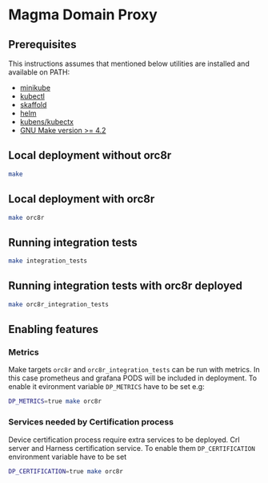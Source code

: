 # Magma Domain Proxy

## Prerequisites

This instructions assumes that mentioned below utilities are installed and available on PATH:

- [minikube](https://minikube.sigs.k8s.io/docs/start/)
- [kubectl](https://kubernetes.io/docs/tasks/tools/install-kubectl-linux/)
- [skaffold](https://skaffold.dev/docs/install/)
- [helm](https://helm.sh/docs/intro/install/)
- [kubens/kubectx](https://github.com/ahmetb/kubectx#installation)
- [GNU Make version >= 4.2](https://www.gnu.org/software/make/)

## Local deployment without orc8r

```bash
make
```

## Local deployment with orc8r

```bash
make orc8r
```

## Running integration tests

```bash
make integration_tests
```

## Running integration tests with orc8r deployed

```bash
make orc8r_integration_tests
```

## Enabling features

### Metrics

Make targets `orc8r` and `orc8r_integration_tests` can be run with metrics.
In this case prometheus and grafana PODS will be included in deployment.
To enable it evironment variable `DP_METRICS` have to be set e.g:

```bash
DP_METRICS=true make orc8r
```

### Services needed by Certification process

Device certification process require extra services to be deployed.
Crl server and Harness certification service.
To enable them `DP_CERTIFICATION` environment variable have to be set

```bash
DP_CERTIFICATION=true make orc8r
```
